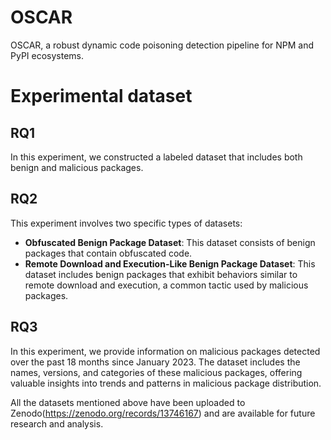 # OSCAR
OSCAR, a robust dynamic code poisoning detection pipeline for NPM and PyPI ecosystems.

# Experimental dataset

## RQ1
In this experiment, we constructed a labeled dataset that includes both benign and malicious packages.

## RQ2
This experiment involves two specific types of datasets:
 - **Obfuscated Benign Package Dataset**: This dataset consists of benign packages that contain obfuscated code.
 - **Remote Download and Execution-Like Benign Package Dataset**: This dataset includes benign packages that exhibit behaviors similar to remote download and execution, a common tactic used by malicious packages.

## RQ3
In this experiment, we provide information on malicious packages detected over the past 18 months since January 2023. The dataset includes the names, versions, and categories of these malicious packages, offering valuable insights into trends and patterns in malicious package distribution.

All the datasets mentioned above have been uploaded to Zenodo(https://zenodo.org/records/13746167) and are available for future research and analysis.
